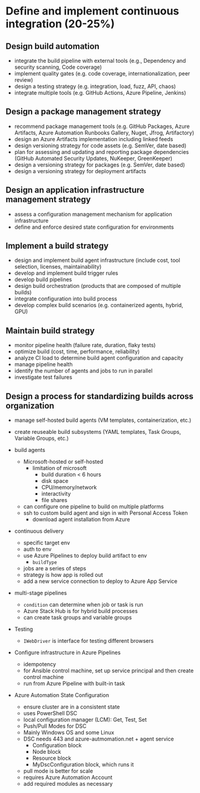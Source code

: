# Define and implement continuous integration (20-25%)

## Design build automation
- integrate the build pipeline with external tools (e.g., Dependency and security scanning, Code coverage)
- implement quality gates (e.g. code coverage, internationalization, peer review)
- design a testing strategy (e.g. integration, load, fuzz, API, chaos)
- integrate multiple tools (e.g. GitHub Actions, Azure Pipeline, Jenkins)

## Design a package management strategy
- recommend package management tools (e.g. GitHub Packages, Azure Artifacts, Azure Automation Runbooks Gallery, Nuget, Jfrog, Artifactory)
- design an Azure Artifacts implementation including linked feeds
- design versioning strategy for code assets (e.g. SemVer, date based)
- plan for assessing and updating and reporting package dependencies (GitHub Automated Security Updates, NuKeeper, GreenKeeper)
- design a versioning strategy for packages (e.g. SemVer, date based)
- design a versioning strategy for deployment artifacts

## Design an application infrastructure management strategy
- assess a configuration management mechanism for application infrastructure
- define and enforce desired state configuration for environments

## Implement a build strategy
- design and implement build agent infrastructure (include cost, tool selection, licenses, maintainability)
- develop and implement build trigger rules
- develop build pipelines
- design build orchestration (products that are composed of multiple builds)
- integrate configuration into build process
- develop complex build scenarios (e.g. containerized agents, hybrid, GPU)

## Maintain build strategy
- monitor pipeline health (failure rate, duration, flaky tests)
- optimize build (cost, time, performance, reliability)
- analyze CI load to determine build agent configuration and capacity
- manage pipeline health
- identify the number of agents and jobs to run in parallel
- investigate test failures

## Design a process for standardizing builds across organization
- manage self-hosted build agents (VM templates, containerization, etc.)
- create reuseable build subsystems (YAML templates, Task Groups, Variable Groups, etc.)

- build agents
  - Microsoft-hosted or self-hosted
    - limitation of microsoft
      - build duration < 6 hours
      - disk space
      - CPU/memory/network
      - interactivity
      - file shares
  - can configure one pipeline to build on multiple platforms
  - ssh to custom build agent and sign in with Personal Access Token
    - download agent installation from Azure
- continuous delivery
  - specific target env
  - auth to env
  - use Azure Pipelines to deploy build artifact to env
    - `buildType`
  - jobs are a series of steps
  - strategy is how app is rolled out
  - add a new service connection to deploy to Azure App Service
- multi-stage pipelines
  - `condition` can determine when job or task is run
  - Azure Stack Hub is for hybrid build processes
  - can create task groups and variable groups
- Testing
  - `IWebDriver` is interface for testing different browsers
- Configure infrastructure in Azure Pipelines
  - idempotency
  - for Ansible control machine, set up service principal and then create control machine
  - run from Azure Pipeline with built-in task
- Azure Automation State Configuration
  - ensure cluster are in a consistent state
  - uses PowerShell DSC
  - local configuration manager (LCM): Get, Test, Set
  - Push/Pull Modes for DSC
  - Mainly Windows OS and some Linux
  - DSC needs 443 and azure-autmomation.net + agent service
    - Configuration block
    - Node block
    - Resource block
    - MyDscConfiguration block, which runs it
  - pull mode is better for scale
  - requires Azure Automation Account
  - add required modules as necessary